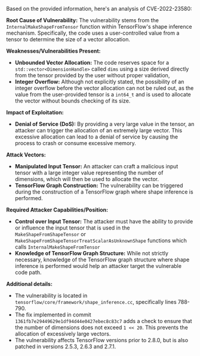 Based on the provided information, here's an analysis of CVE-2022-23580:

**Root Cause of Vulnerability:**
The vulnerability stems from the `InternalMakeShapeFromTensor` function within TensorFlow's shape inference mechanism. Specifically, the code uses a user-controlled value from a tensor to determine the size of a vector allocation.

**Weaknesses/Vulnerabilities Present:**
- **Unbounded Vector Allocation:** The code reserves space for a `std::vector<DimensionHandle>` called `dims` using a size derived directly from the tensor provided by the user without proper validation,
- **Integer Overflow:** Although not explicitly stated, the possibility of an integer overflow before the vector allocation can not be ruled out, as the value from the user-provided tensor is a `int64_t` and is used to allocate the vector without bounds checking of its size.

**Impact of Exploitation:**
- **Denial of Service (DoS):** By providing a very large value in the tensor, an attacker can trigger the allocation of an extremely large vector. This excessive allocation can lead to a denial of service by causing the process to crash or consume excessive memory.

**Attack Vectors:**
- **Manipulated Input Tensor:** An attacker can craft a malicious input tensor with a large integer value representing the number of dimensions, which will then be used to allocate the vector.
- **TensorFlow Graph Construction:** The vulnerability can be triggered during the construction of a TensorFlow graph where shape inference is performed.

**Required Attacker Capabilities/Position:**
- **Control over Input Tensor:** The attacker must have the ability to provide or influence the input tensor that is used in the `MakeShapeFromShapeTensor` or `MakeShapeFromShapeTensorTreatScalarAsUnknownShape` functions which calls `InternalMakeShapeFromTensor`
- **Knowledge of TensorFlow Graph Structure:** While not strictly necessary, knowledge of the TensorFlow graph structure where shape inference is performed would help an attacker target the vulnerable code path.

**Additional details:**
- The vulnerability is located in `tensorflow/core/framework/shape_inference.cc`, specifically lines 788-790.
- The fix implemented in commit `1361fb7e29449629e1df94d44e0427ebec8c83c7` adds a check to ensure that the number of dimensions does not exceed `1 << 20`. This prevents the allocation of excessively large vectors.
- The vulnerability affects TensorFlow versions prior to 2.8.0, but is also patched in versions 2.5.3, 2.6.3 and 2.7.1.